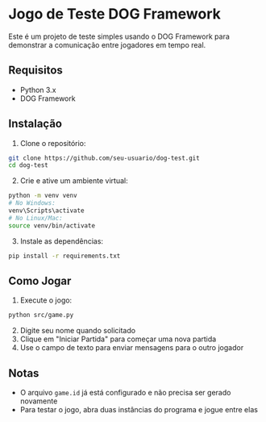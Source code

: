 # Jogo de Teste DOG Framework

Este é um projeto de teste simples usando o DOG Framework para demonstrar a comunicação entre jogadores em tempo real.

## Requisitos

- Python 3.x
- DOG Framework

## Instalação

1. Clone o repositório:
```bash
git clone https://github.com/seu-usuario/dog-test.git
cd dog-test
```

2. Crie e ative um ambiente virtual:
```bash
python -m venv venv
# No Windows:
venv\Scripts\activate
# No Linux/Mac:
source venv/bin/activate
```

3. Instale as dependências:
```bash
pip install -r requirements.txt
```

## Como Jogar

1. Execute o jogo:
```bash
python src/game.py
```

2. Digite seu nome quando solicitado
3. Clique em "Iniciar Partida" para começar uma nova partida
4. Use o campo de texto para enviar mensagens para o outro jogador

## Notas

- O arquivo `game.id` já está configurado e não precisa ser gerado novamente
- Para testar o jogo, abra duas instâncias do programa e jogue entre elas